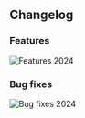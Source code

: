 ## Changelog

### Features 
![Features 2024](https://img.shields.io/badge/2024-features-E6007A?style=for-the-badge&logoColor=white)



### Bug fixes
![Bug fixes 2024](https://img.shields.io/badge/2024-bugs-blue?style=for-the-badge&logoColor=white)